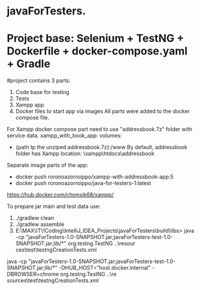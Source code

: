 # javaForTesters.

# Project base: Selenium + TestNG + Dockerfile + docker-compose.yaml + Gradle

#project contains 3 parts:

1) Code base for testing
2) Tests
3) Xampp app
4) Docker files to start app via images
   All parts were added to the docker compose file.

For Xampp docker compose part need to use "addressbook.7z" folder with service data.
xampp_with_book_app:
volumes:

- {path tp the unziped addressbook.7z}:/www
  By default, addressbook folder has Xampp location: \\xampp\htdocs\addressbook

Separate image parts of the app:

- docker push roronoazorroippo/xampp-with-addressbook-app:5
- docker push roronoazorroippo/java-for-testers-1:latest

https://hub.docker.com/r/tomsik68/xampp/


To prepare jar main and test data use:
1) ./gradlew clean
2) ./gradlew assemble
3) E:\MAX\IT\1Coding\IntelliJ_IDEA_Projects\javaForTesters\build\libs> java -cp "javaForTesters-1.0-SNAPSHOT.jar;javaForTesters-test-1.0-SNAPSHOT.jar;lib/*" org.testng.TestNG ..\resour
ces\test\testngCreationTests.xml

java -cp "javaForTesters-1.0-SNAPSHOT.jar;javaForTesters-test-1.0-SNAPSHOT.jar;lib/*" -DHUB_HOST="host.docker.internal" -DBROWSER=chrome  org.testng.TestNG ..\re
sources\test\testngCreationTests.xml


